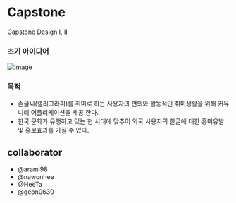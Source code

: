 # Capstone
Capstone Design I, II

### 초기 아이디어
![image](https://user-images.githubusercontent.com/27190708/104156547-a21c7400-542c-11eb-8254-653e0d61ba52.png)


### 목적
- 손글씨(캘리그라피)를 취미로 하는 사용자의 편의와 활동적인 취미생활을 위해 커뮤니티 어플리케이션을 제공 한다. 
- 한국 문화가 유행하고 있는 현 시대에 맞추어 외국 사용자의 한글에 대한 흥미유발 및 홍보효과를 가질 수 있다.


## collaborator
- @arami98
- @nawonhee
- @HeeTa
- @geon0630



